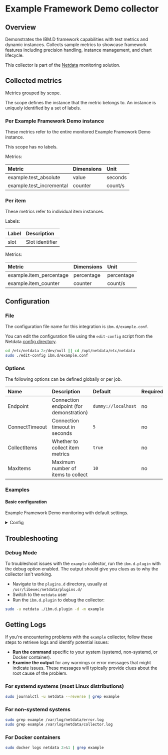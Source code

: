 # Example Framework Demo collector

## Overview

Demonstrates the IBM.D framework capabilities with test metrics and dynamic instances.
Collects sample metrics to showcase framework features including precision handling,
instance management, and chart lifecycle.


This collector is part of the [Netdata](https://github.com/netdata/netdata) monitoring solution.

## Collected metrics

Metrics grouped by scope.

The scope defines the instance that the metric belongs to. An instance is uniquely identified by a set of labels.

### Per Example Framework Demo instance


These metrics refer to the entire monitored Example Framework Demo instance.

This scope has no labels.

Metrics:

| Metric | Dimensions | Unit |
|:-------|:-----------|:-----|
| example.test_absolute | value | seconds |
| example.test_incremental | counter | count/s |



### Per item

These metrics refer to individual item instances.

Labels:

| Label | Description |
|:------|:------------|
| slot | Slot identifier |

Metrics:

| Metric | Dimensions | Unit |
|:-------|:-----------|:-----|
| example.item_percentage | percentage | percentage |
| example.item_counter | counter | count/s |


## Configuration

### File

The configuration file name for this integration is `ibm.d/example.conf`.

You can edit the configuration file using the `edit-config` script from the
Netdata [config directory](https://github.com/netdata/netdata/blob/master/docs/netdata-agent/configuration.md#the-netdata-config-directory).

```bash
cd /etc/netdata 2>/dev/null || cd /opt/netdata/etc/netdata
sudo ./edit-config ibm.d/example.conf
```

### Options

The following options can be defined globally or per job.

| Name | Description | Default | Required | Min | Max |
|:-----|:------------|:--------|:---------|:----|:----|
| Endpoint | Connection endpoint (for demonstration) | `dummy://localhost` | no | - | - |
| ConnectTimeout | Connection timeout in seconds | `5` | no | 1 | 300 |
| CollectItems | Whether to collect item metrics | `true` | no | - | - |
| MaxItems | Maximum number of items to collect | `10` | no | 1 | 1000 |

### Examples

#### Basic configuration

Example Framework Demo monitoring with default settings.

<details>
<summary>Config</summary>

```yaml
jobs:
  - name: local
    endpoint: dummy://localhost
```

</details>

## Troubleshooting

### Debug Mode

To troubleshoot issues with the `example` collector, run the `ibm.d.plugin` with the debug option enabled.
The output should give you clues as to why the collector isn't working.

- Navigate to the `plugins.d` directory, usually at `/usr/libexec/netdata/plugins.d/`
- Switch to the `netdata` user
- Run the `ibm.d.plugin` to debug the collector:

```bash
sudo -u netdata ./ibm.d.plugin -d -m example
```

## Getting Logs

If you're encountering problems with the `example` collector, follow these steps to retrieve logs and identify potential issues:

- **Run the command** specific to your system (systemd, non-systemd, or Docker container).
- **Examine the output** for any warnings or error messages that might indicate issues. These messages will typically provide clues about the root cause of the problem.

### For systemd systems (most Linux distributions)

```bash
sudo journalctl -u netdata --reverse | grep example
```

### For non-systemd systems

```bash
sudo grep example /var/log/netdata/error.log
sudo grep example /var/log/netdata/collector.log
```

### For Docker containers

```bash
sudo docker logs netdata 2>&1 | grep example
```
